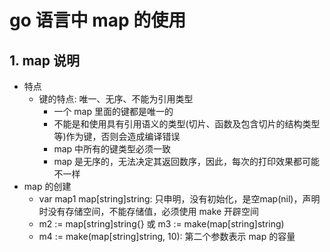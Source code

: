 # go 语言中 map 的使用

## 1. map 说明

- 特点
  - 键的特点: 唯一、无序、不能为引用类型
    - 一个 map 里面的键都是唯一的
    - 不能是和使用具有引用语义的类型(切片、函数及包含切片的结构类型等)作为键，否则会造成编译错误
    - map 中所有的键类型必须一致
    - map 是无序的，无法决定其返回数序，因此，每次的打印效果都可能不一样
- map 的创建
  - var map1 map[string]string: 只申明，没有初始化，是空map(nil)，声明时没有存储空间，不能存储值，必须使用 make 开辟空间
  - m2 := map[string]string{} 或 m3 := make(map[string]string)
  - m4 := make(map[string]string, 10): 第二个参数表示 map 的容量